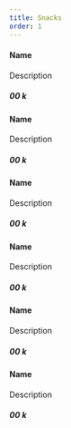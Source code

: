 ```yaml
---
title: Snacks
order: 1
---
```


#### Name

Description

##### 00 k

#### Name

Description

##### 00 k

#### Name

Description

##### 00 k

#### Name

Description

##### 00 k

#### Name

Description

##### 00 k

#### Name

Description

##### 00 k
